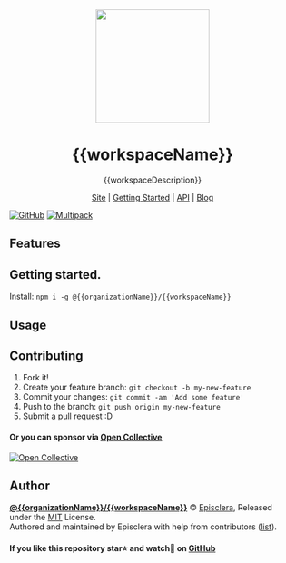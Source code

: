 <div align="center">
  <a href="https://{{organizationName}}.github.io/{{workspaceName}}/">
  <img style="max-width:100%;" height="200"
    src="https://raw.githubusercontent.com/{{organizationName}}/{{workspaceName}}/master/logo.png">
  </a>
  <h1>
      {{workspaceName}}
  </h1>
  <p> {{workspaceDescription}} </p>
  <p>
    <a href="https://{{organizationName}}.github.io/{{workspaceName}}/">Site</a>
    | <a href="https://{{organizationName}}.github.io/{{workspaceName}}/docs/doc-introduction">Getting Started</a>
    | <a href="https://{{organizationName}}.github.io/{{workspaceName}}/docs/doc-api-introduction">API</a>
    | <a href="https://{{organizationName}}.github.io/{{workspaceName}}/blog/">Blog</a>
  </p>
</div>

[![GitHub](https://img.shields.io/github/license/{{organizationName}}/{{workspaceName}})](https://github.com/{{organizationName}}/{{workspaceName}}/blob/master/LICENSE)
[![Multipack](https://img.shields.io/badge/Generated%20from-episclera%2Fmultipack-green)](https://github.com/episclera/multipack)

## Features

## Getting started.

Install: `npm i -g @{{organizationName}}/{{workspaceName}}`

## Usage

## Contributing

1. Fork it!
2. Create your feature branch: `git checkout -b my-new-feature`
3. Commit your changes: `git commit -am 'Add some feature'`
4. Push to the branch: `git push origin my-new-feature`
5. Submit a pull request :D

#### Or you can sponsor via [Open Collective](https://opencollective.com/{{organizationName}}/)

[![Open Collective](https://opencollective.com/{{organizationName}}/tiers/sponsor.svg?avatarHeight=60)](https://opencollective.com/{{organizationName}}/)

## Author

**[@{{organizationName}}/{{workspaceName}}](https://github.com/{{organizationName}}/{{workspaceName}})** © [Episclera](https://github.com/{{organizationName}}), Released under the [MIT](https://github.com/{{organizationName}}/{{workspaceName}}/blob/master/LICENSE) License.<br>
Authored and maintained by Episclera with help from contributors ([list](https://github.com/{{organizationName}}/{{workspaceName}}/contributors)).

#### If you like this repository star⭐ and watch👀 on [GitHub](https://github.com/{{organizationName}}/{{workspaceName}})
